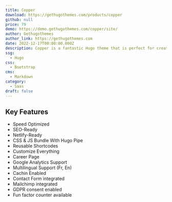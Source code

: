 ```yaml
---
title: Copper
download: https://gethugothemes.com/products/copper
github: null
price: 79
demo: https://demo.gethugothemes.com/copper/site/
author: Gethugothemes
author_link: https://gethugothemes.com
date: 2022-12-17T00:00:00.000Z
description: Copper is a fantastic Hugo theme that is perfect for creating any SaaS landing page website. It offers a great combination of text, graphics, and white spaces that looks simple yet awesome.
ssg:
  - Hugo
css:
  - Bootstrap
cms:
  - Markdown
category:
  - Saas
draft: false
---
```


## Key Features

- Speed Optimized
- SEO-Ready
- Netlify-Ready
- CSS & JS Bundle With Hugo Pipe
- Reusable Shortcodes
- Customize Everything
- Career Page
- Google Analytics Support
- Multilingual Support (Fr, En)
- Cachin Enabled
- Contact Form integrated
- Mailchimp integrated
- GDPR consent enabled
- Fun factor counter available
